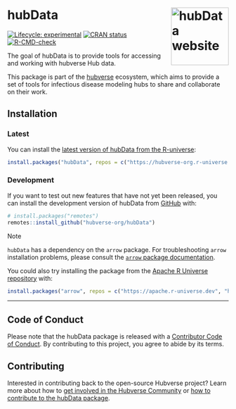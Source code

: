 
<!-- README.md is generated from README.Rmd. Please edit that file -->

# hubData <a href="https://hubverse-org.github.io/hubData/"><img src="man/figures/logo.png" align="right" height="131" alt="hubData website" /></a>

<!-- badges: start -->

[![Lifecycle:
experimental](https://img.shields.io/badge/lifecycle-experimental-orange.svg)](https://lifecycle.r-lib.org/articles/stages.html#experimental)
[![CRAN
status](https://www.r-pkg.org/badges/version/hubData)](https://CRAN.R-project.org/package=hubData)
[![R-CMD-check](https://github.com/hubverse-org/hubData/actions/workflows/R-CMD-check.yaml/badge.svg)](https://github.com/hubverse-org/hubData/actions/workflows/R-CMD-check.yaml)

<!-- badges: end -->

The goal of hubData is to provide tools for accessing and working with
hubverse Hub data.

This package is part of the [hubverse](https://hubverse.io)
ecosystem, which aims to provide a set of tools for infectious disease
modeling hubs to share and collaborate on their work.

## Installation

### Latest

You can install the [latest version of hubData from the
R-universe](https://hubverse-org.r-universe.dev/hubData):

``` r
install.packages("hubData", repos = c("https://hubverse-org.r-universe.dev", "https://cloud.r-project.org"))
```

### Development

If you want to test out new features that have not yet been released,
you can install the development version of hubData from
[GitHub](https://github.com/) with:

``` r
# install.packages("remotes")
remotes::install_github("hubverse-org/hubData")
```

> [!NOTE]
>
> `hubData` has a dependency on the `arrow` package. For troubleshooting
> `arrow` installation problems, please consult the [`arrow` package
> documentation](https://arrow.apache.org/docs/r/#installation).
>
> You could also try installing the package from the [Apache R Universe
> repository](https://apache.r-universe.dev) with:
>
> ``` r
> install.packages("arrow", repos = c("https://apache.r-universe.dev", "https://cran.r-project.org"))
> ```

------------------------------------------------------------------------

## Code of Conduct

Please note that the hubData package is released with a [Contributor
Code of Conduct](.github/CODE_OF_CONDUCT.md). By contributing to this
project, you agree to abide by its terms.

## Contributing

Interested in contributing back to the open-source Hubverse project?
Learn more about how to [get involved in the Hubverse
Community](https://hubverse.io/community/) or
[how to contribute to the hubData package](.github/CONTRIBUTING.md).
